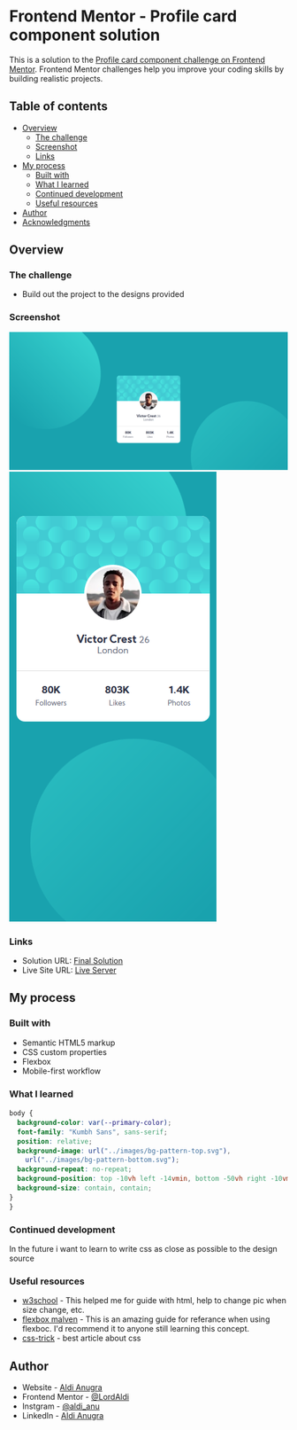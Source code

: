 # Frontend Mentor - Profile card component solution

This is a solution to the [Profile card component challenge on Frontend Mentor](https://www.frontendmentor.io/challenges/profile-card-component-cfArpWshJ). Frontend Mentor challenges help you improve your coding skills by building realistic projects.

## Table of contents

- [Overview](#overview)
  - [The challenge](#the-challenge)
  - [Screenshot](#screenshot)
  - [Links](#links)
- [My process](#my-process)
  - [Built with](#built-with)
  - [What I learned](#what-i-learned)
  - [Continued development](#continued-development)
  - [Useful resources](#useful-resources)
- [Author](#author)
- [Acknowledgments](#acknowledgments)

## Overview

### The challenge

- Build out the project to the designs provided

### Screenshot

![Final Desktop](./screenshot/desktop.png)
![Final Mobile](./screenshot/mobile.png)

### Links

- Solution URL: [Final Solution](https://www.frontendmentor.io/solutions/profile-card-component-with-pattern-background-9y1eZmHXF)
- Live Site URL: [Live Server](https://lordaldi.github.io/ProfileCardComponent-FrontEndMentor/)

## My process

### Built with

- Semantic HTML5 markup
- CSS custom properties
- Flexbox
- Mobile-first workflow

### What I learned

```css
body {
  background-color: var(--primary-color);
  font-family: "Kumbh Sans", sans-serif;
  position: relative;
  background-image: url("../images/bg-pattern-top.svg"),
    url("../images/bg-pattern-bottom.svg");
  background-repeat: no-repeat;
  background-position: top -10vh left -14vmin, bottom -50vh right -10vmin;
  background-size: contain, contain;
}
}
```

### Continued development

In the future i want to learn to write css as close as possible to the design source

### Useful resources

- [w3school](https://www.w3schools.com/) - This helped me for guide with html, help to change pic when size change, etc.
- [flexbox malven](https://flexbox.malven.co/) - This is an amazing guide for referance when using flexboc. I'd recommend it to anyone still learning this concept.
- [css-trick](https://css-tricks.com/) - best article about css

## Author

- Website - [Aldi Anugra](https://github.com/LordAldi)
- Frontend Mentor - [@LordAldi](https://www.frontendmentor.io/profile/LordAldi)
- Instgram - [@aldi_anu](https://www.instagram.com/aldi_anu/)
- LinkedIn - [Aldi Anugra](https://www.linkedin.com/in/aldi-anugra-333132199/)
